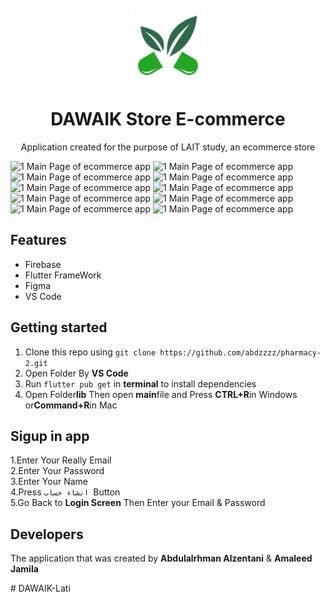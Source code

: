 <h1 align="center">
<br>
  <img src="assets/GreenLogo.png" alt="DAWAIK" width="120">
<br>
<br>
DAWAIK Store E-commerce
</h1>

<p align="center">
Application created for the purpose of LAIT study, an ecommerce store
</p>

![1 Main Page of ecommerce app](https://firebasestorage.googleapis.com/v0/b/prts-635dc.appspot.com/o/pe_test1%2FScreenshot_1683716696.png?alt=media&token=876000fa-44da-48f1-9a4f-b3ace5b4a693)
![1 Main Page of ecommerce app](https://firebasestorage.googleapis.com/v0/b/prts-635dc.appspot.com/o/pe_test1%2FScreenshot_1683716842.png?alt=media&token=7b8948bb-d3cd-47a0-affd-6c542f9fcdf9)
![1 Main Page of ecommerce app](https://firebasestorage.googleapis.com/v0/b/prts-635dc.appspot.com/o/pe_test1%2FScreenshot_1683716845.png?alt=media&token=f028d08b-d535-40bd-92f6-e4f66a8a3de0)
![1 Main Page of ecommerce app](https://firebasestorage.googleapis.com/v0/b/prts-635dc.appspot.com/o/pe_test1%2FScreenshot_1683716852.png?alt=media&token=fd1cb862-6d11-4bc4-aba3-a2e851ad3b30)
![1 Main Page of ecommerce app](https://firebasestorage.googleapis.com/v0/b/prts-635dc.appspot.com/o/pe_test1%2FScreenshot_1683716858.png?alt=media&token=46f43a9a-3815-4cc7-b194-a242312c75bd)
![1 Main Page of ecommerce app](https://firebasestorage.googleapis.com/v0/b/prts-635dc.appspot.com/o/pe_test1%2FScreenshot_1683716864.png?alt=media&token=70cb4ab4-c53e-41a2-b956-79b6cf6c4082)
![1 Main Page of ecommerce app](https://firebasestorage.googleapis.com/v0/b/prts-635dc.appspot.com/o/pe_test1%2FScreenshot_1683716868.png?alt=media&token=fa165485-7ea6-4242-9e07-500013528aea)
![1 Main Page of ecommerce app](https://firebasestorage.googleapis.com/v0/b/prts-635dc.appspot.com/o/pe_test1%2FScreenshot_1683716963.png?alt=media&token=e7a1471a-0a2b-44f6-b454-8baff5b03077)
![1 Main Page of ecommerce app](https://firebasestorage.googleapis.com/v0/b/prts-635dc.appspot.com/o/pe_test1%2FScreenshot_1683716995.png?alt=media&token=66ff172d-c664-40cf-8801-2b5ae30266e5)
![1 Main Page of ecommerce app](https://firebasestorage.googleapis.com/v0/b/prts-635dc.appspot.com/o/pe_test1%2FScreenshot_1683717107.png?alt=media&token=458bf430-8ff0-4058-b5f8-f121517247d8)



## Features
- Firebase
- Flutter FrameWork
- Figma
- VS Code

## Getting started

1. Clone this repo using `git clone https://github.com/abdzzzz/pharmacy-2.git`
2. Open Folder By **VS Code**<br />
3. Run `flutter pub get` in **terminal** to install dependencies<br />
4. Open Folder**lib** Then open **main**file and Press **CTRL+R**in Windows or**Command+R**in Mac

## Sigup in app
1.Enter Your Really Email<br />
2.Enter Your Password<br />
3.Enter Your Name<br />
4.Press `انشاء حساب `Button<br />
5.Go Back to **Login Screen** Then Enter your Email & Password<br />

## Developers
The application that was created by **Abdulalrhman Alzentani**  &  **Amaleed Jamila**

















#   D A W A I K - L a t i 
 
 
